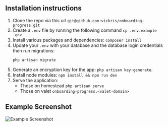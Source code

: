 ## Installation instructions
1. Clone the repo via this url `git@github.com:vickris/onboarding-progress.git`
2. Create a `.env` file by running the following command `cp .env.example .env`
3. Install various packages and dependencies: `composer install`
4. Update your `.env` with your database and the database login credentials then run migrations:
    ```bash
    php artisan migrate
    ```
5. Generate an encryption key for the app: `php artisan key:generate`.
6. Install node modules: `npm install && npm run dev`
7. Serve the application:
    - Those on homestead `php artisan serve`
    - Those on valet `onboarding-progress.<valet-domain>`


## Example Screenshot
![Example Screenshot](https://imgur.com/nyA5Xk3.png)
